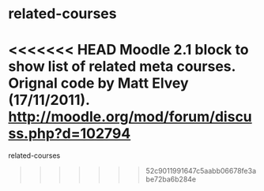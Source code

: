 related-courses
===============

<<<<<<< HEAD
Moodle 2.1 block to show list of related meta courses.  Orignal code by Matt Elvey (17/11/2011).
http://moodle.org/mod/forum/discuss.php?d=102794
=======
related-courses
>>>>>>> 52c9011991647c5aabb06678fe3abe72ba6b284e
